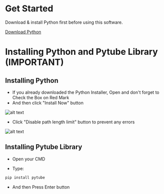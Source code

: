 # Get Started
Download & install Python first before using this software.

[Download Python](https://www.python.org/downloads/)

# Installing Python and Pytube Library (IMPORTANT)

## Installing Python
- If you already downloaded the Python Installer, Open and don't forget to Check the Box on Red Mark
- And then click "Install Now" button

![alt text](https://imgur.com/qHCe9YC.png)

- Click "Disable path length limit" button to prevent any errors

![alt text](https://imgur.com/hN4hOZh.png)

## Installing Pytube Library

- Open your CMD


- Type:

```bash
pip install pytube
```

- And then Press Enter button

